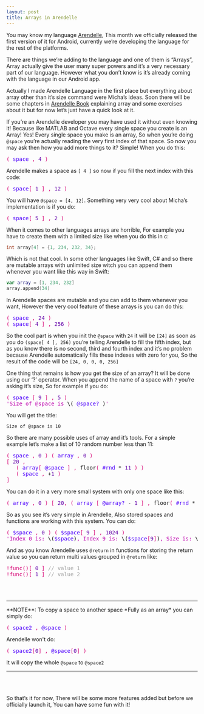 ```yaml
---
layout: post
title: Arrays in Arendelle
---
```



You may know my language [Arendelle](http://web.arendelle.org), This month we officially released the first version of it for Android, currently we’re developing the language for the rest of the platforms. 

There are things we’re adding to the language and one of them is “Arrays”, Array actually give the user many super powers and it’s a very necessary part of our language. However what you don’t know is it’s already coming with the language in our Android app. 

Actually I made Arendelle Language in the first place but everything about array other than it’s size command were Micha’s ideas. Soon there will be some chapters in [Arendelle Book](http://web.arendelle.org/book/) explaining array and some exercises about it but for now let’s just have a quick look at it.

If you’re an Arendelle developer you may have used it without even knowing it! Because like MATLAB and Octave every single space you create is an Array! Yes! Every single space you make is an array, So when you’re doing `@space` you’re actually reading the very first index of that space. So now you may ask then how you add more things to it? Simple! When you do this:



<!-- CLIFF HIGHLIGHTER 0.05 DEV GENERATED CODE BLOCK-->

<pre style="font-family: Menlo, Monaco, 'Courier 10 Pitch', Monospace;">
<span style="color: #D60073;">(</span><span style="color: #4E00FC;">&nbsp;space&nbsp;</span><span style="color: #D60073;">,</span>&nbsp;<span style="color: #6200A8;">4</span>&nbsp;<span style="color: #D60073;">)</span></pre>

<!-- CLIFF HIGHLIGHTER 0.05 DEV GENERATED CODE BLOCK-->



Arendelle makes a space as `[ 4 ]` so now if you fill the next index with this code:

<!-- CLIFF HIGHLIGHTER 0.05 DEV GENERATED CODE BLOCK-->

<pre style="font-family: Menlo, Monaco, 'Courier 10 Pitch', Monospace;">
<span style="color: #D60073;">(</span><span style="color: #4E00FC;">&nbsp;space</span><span style="color: #D60073;">[</span>&nbsp;<span style="color: #6200A8;">1</span>&nbsp;<span style="color: #D60073;">]</span>&nbsp;<span style="color: #D60073;">,</span>&nbsp;<span style="color: #6200A8;">12</span>&nbsp;<span style="color: #D60073;">)</span></pre>

<!-- CLIFF HIGHLIGHTER 0.05 DEV GENERATED CODE BLOCK-->

You will have `@space = [4, 12]`. Something very very cool about Micha’s implementation is if you do: 

<!-- CLIFF HIGHLIGHTER 0.05 DEV GENERATED CODE BLOCK-->

<pre style="font-family: Menlo, Monaco, 'Courier 10 Pitch', Monospace;">
<span style="color: #D60073;">(</span><span style="color: #4E00FC;">&nbsp;space</span><span style="color: #D60073;">[</span>&nbsp;<span style="color: #6200A8;">5</span>&nbsp;<span style="color: #D60073;">]</span>&nbsp;<span style="color: #D60073;">,</span>&nbsp;<span style="color: #6200A8;">2</span>&nbsp;<span style="color: #D60073;">)</span></pre>

<!-- CLIFF HIGHLIGHTER 0.05 DEV GENERATED CODE BLOCK-->

When it comes to other languages arrays are horrible, For example you have to create them with a limited size like when you do this in c:


```c
int array[4] = {1, 234, 232, 34};
```


Which is not that cool. In some other languages like Swift, C# and so there are mutable arrays with unlimited size witch you can append them whenever you want like this way in Swift:


```Swift
var array = [1, 234, 232]
array.append(34)
```


In Arendelle spaces are mutable and you can add to them whenever you want, However the very cool feature of these arrays is you can do this:

<!-- CLIFF HIGHLIGHTER 0.05 DEV GENERATED CODE BLOCK-->

<pre style="font-family: Menlo, Monaco, 'Courier 10 Pitch', Monospace;">
<span style="color: #D60073;">(</span><span style="color: #4E00FC;">&nbsp;space&nbsp;</span><span style="color: #D60073;">,</span>&nbsp;<span style="color: #6200A8;">24</span>&nbsp;<span style="color: #D60073;">)</span><br><span style="color: #D60073;">(</span><span style="color: #4E00FC;">&nbsp;space</span><span style="color: #D60073;">[</span>&nbsp;<span style="color: #6200A8;">4</span>&nbsp;<span style="color: #D60073;">]</span>&nbsp;<span style="color: #D60073;">,</span>&nbsp;<span style="color: #6200A8;">256</span>&nbsp;<span style="color: #D60073;">)</span></pre>

<!-- CLIFF HIGHLIGHTER 0.05 DEV GENERATED CODE BLOCK-->
So the cool part is when you init the `@space` with `24` it will be `[24]` as soon as you do `(space[ 4 ], 256)` you’re telling Arendelle to fill the fifth index, but as you know there is no second, third and fourth index and it’s no problem because Arendelle automatically fills these indexes with zero for you, So the result of the code will be `[24, 0, 0, 0, 256]`

One thing that remains is how you get the size of an array? It will be done using our ‘?’ operator. When you append the name of a space with `?` you’re asking it’s size, So for example if you do:

<!-- CLIFF HIGHLIGHTER 0.05 DEV GENERATED CODE BLOCK-->

<pre style="font-family: Menlo, Monaco, 'Courier 10 Pitch', Monospace;">
<span style="color: #D60073;">(</span><span style="color: #4E00FC;">&nbsp;space&nbsp;</span><span style="color: #D60073;">[</span>&nbsp;<span style="color: #6200A8;">9</span>&nbsp;<span style="color: #D60073;">]</span>&nbsp;<span style="color: #D60073;">,</span>&nbsp;<span style="color: #6200A8;">5</span>&nbsp;<span style="color: #D60073;">)</span><br><span style="color: #BD00AD;">'Size of @space is </span><span style="color: #000000;">\(</span>&nbsp;<span style="color: #4E00FC;">@space?</span>&nbsp;<span style="color: #000000;">)</span><span style="color: #BD00AD;">'</span></pre>

<!-- CLIFF HIGHLIGHTER 0.05 DEV GENERATED CODE BLOCK-->

You will get the title:

```
Size of @space is 10
```

So there are many possible uses of array and it’s tools. For a simple example let’s make a list of 10 random number less than 11:

<!-- CLIFF HIGHLIGHTER 0.05 DEV GENERATED CODE BLOCK-->

<pre style="font-family: Menlo, Monaco, 'Courier 10 Pitch', Monospace;">
<span style="color: #D60073;">(</span><span style="color: #4E00FC;">&nbsp;space&nbsp;</span><span style="color: #D60073;">,</span>&nbsp;<span style="color: #6200A8;">0</span>&nbsp;<span style="color: #D60073;">)</span>&nbsp;<span style="color: #D60073;">(</span><span style="color: #4E00FC;">&nbsp;array&nbsp;</span><span style="color: #D60073;">,</span>&nbsp;<span style="color: #6200A8;">0</span>&nbsp;<span style="color: #D60073;">)</span><br><span style="color: #D60073;">[</span>&nbsp;<span style="color: #6200A8;">20</span>&nbsp;<span style="color: #D60073;">,</span><br>&nbsp;&nbsp;&nbsp;<span style="color: #D60073;">(</span><span style="color: #4E00FC;">&nbsp;array</span><span style="color: #D60073;">[</span>&nbsp;<span style="color: #4E00FC;">@space</span>&nbsp;<span style="color: #D60073;">]</span>&nbsp;<span style="color: #D60073;">,</span>&nbsp;floor<span style="color: #D60073;">(</span>&nbsp;<span style="color: #4E00FC;">#rnd</span>&nbsp;*&nbsp;<span style="color: #6200A8;">11</span>&nbsp;<span style="color: #D60073;">)</span>&nbsp;<span style="color: #D60073;">)</span><br>&nbsp;&nbsp;&nbsp;<span style="color: #D60073;">(</span><span style="color: #4E00FC;">&nbsp;space&nbsp;</span><span style="color: #D60073;">,</span>&nbsp;+<span style="color: #6200A8;">1</span>&nbsp;<span style="color: #D60073;">)</span><br><span style="color: #D60073;">]</span></pre>

<!-- CLIFF HIGHLIGHTER 0.05 DEV GENERATED CODE BLOCK-->

You can do it in a very more small system with only one space like this:

<!-- CLIFF HIGHLIGHTER 0.05 DEV GENERATED CODE BLOCK-->

<pre style="font-family: Menlo, Monaco, 'Courier 10 Pitch', Monospace;">
<span style="color: #D60073;">(</span><span style="color: #4E00FC;">&nbsp;array&nbsp;</span><span style="color: #D60073;">,</span>&nbsp;<span style="color: #6200A8;">0</span>&nbsp;<span style="color: #D60073;">)</span>&nbsp;<span style="color: #D60073;">[</span>&nbsp;<span style="color: #6200A8;">20</span><span style="color: #D60073;">,</span>&nbsp;<span style="color: #D60073;">(</span><span style="color: #4E00FC;">&nbsp;array&nbsp;</span><span style="color: #D60073;">[</span>&nbsp;<span style="color: #4E00FC;">@array?</span>&nbsp;-&nbsp;<span style="color: #6200A8;">1</span>&nbsp;<span style="color: #D60073;">]</span>&nbsp;<span style="color: #D60073;">,</span>&nbsp;floor<span style="color: #D60073;">(</span>&nbsp;<span style="color: #4E00FC;">#rnd</span>&nbsp;*&nbsp;<span style="color: #6200A8;">1</span>&nbsp;<span style="color: #D60073;">)</span>&nbsp;<span style="color: #D60073;">)</span>&nbsp;<span style="color: #D60073;">]</span>&nbsp;</pre>

<!-- CLIFF HIGHLIGHTER 0.05 DEV GENERATED CODE BLOCK-->

So as you see it’s very simple in Arendelle, Also stored spaces and functions are working with this system. You can do:

<!-- CLIFF HIGHLIGHTER 0.05 DEV GENERATED CODE BLOCK-->

<pre style="font-family: Menlo, Monaco, 'Courier 10 Pitch', Monospace;">
<span style="color: #D60073;">(</span>&nbsp;<span style="color: #4E00FC;">$space</span>&nbsp;<span style="color: #D60073;">,</span>&nbsp;<span style="color: #6200A8;">0</span>&nbsp;<span style="color: #D60073;">)</span>&nbsp;<span style="color: #D60073;">(</span>&nbsp;<span style="color: #4E00FC;">$space</span><span style="color: #D60073;">[</span>&nbsp;<span style="color: #6200A8;">9</span>&nbsp;<span style="color: #D60073;">]</span>&nbsp;<span style="color: #D60073;">,</span>&nbsp;<span style="color: #6200A8;">1024</span>&nbsp;<span style="color: #D60073;">)</span><br><span style="color: #BD00AD;">'Index 0 is: </span><span style="color: #000000;">\(</span><span style="color: #4E00FC;">$space</span><span style="color: #000000;">)</span><span style="color: #BD00AD;">, Index 9 is: </span><span style="color: #000000;">\(</span><span style="color: #4E00FC;">$space</span><span style="color: #D60073;">[</span><span style="color: #6200A8;">9</span><span style="color: #D60073;">]</span><span style="color: #000000;">)</span><span style="color: #BD00AD;">, Size is: </span><span style="color: #000000;">\(</span><span style="color: #4E00FC;">$space?</span><span style="color: #000000;">)</span><span style="color: #BD00AD;">'</span></pre>

<!-- CLIFF HIGHLIGHTER 0.05 DEV GENERATED CODE BLOCK-->

And as you know Arendelle uses `@return` in functions for storing the return value so you can return multi values grouped in `@return` like:


<!-- CLIFF HIGHLIGHTER 0.05 DEV GENERATED CODE BLOCK-->

<pre style="font-family: Menlo, Monaco, 'Courier 10 Pitch', Monospace;">
<span style="color: #D60073;">!func</span><span style="color: #D60073;">(</span><span style="color: #D60073;">)</span><span style="color: #D60073;">[</span>&nbsp;<span style="color: #6200A8;">0</span>&nbsp;<span style="color: #D60073;">]</span>&nbsp;<span style="color: #A0A0A0;">//&nbsp;value&nbsp;1</span><br><span style="color: #D60073;">!func</span><span style="color: #D60073;">(</span><span style="color: #D60073;">)</span><span style="color: #D60073;">[</span>&nbsp;<span style="color: #6200A8;">1</span>&nbsp;<span style="color: #D60073;">]</span>&nbsp;<span style="color: #A0A0A0;">//&nbsp;value&nbsp;2</span><br></pre>

<!-- CLIFF HIGHLIGHTER 0.05 DEV GENERATED CODE BLOCK-->

<br><br>
<hr>
**NOTE**: To copy a space to another space *Fully as an array* you can simply do:

<!-- CLIFF HIGHLIGHTER 0.05 DEV GENERATED CODE BLOCK-->

<!-- CLIFF HIGHLIGHTER 0.05 DEV GENERATED CODE BLOCK-->

<pre style="font-family: Menlo, Monaco, 'Courier 10 Pitch', Monospace;">
<span style="color: #D60073;">(</span><span style="color: #4E00FC;">&nbsp;space2&nbsp;</span><span style="color: #D60073;">,</span>&nbsp;<span style="color: #4E00FC;">@space</span>&nbsp;<span style="color: #D60073;">)</span></pre>

<!-- CLIFF HIGHLIGHTER 0.05 DEV GENERATED CODE BLOCK-->


Arendelle won't do:

<!-- CLIFF HIGHLIGHTER 0.05 DEV GENERATED CODE BLOCK-->

<pre style="font-family: Menlo, Monaco, 'Courier 10 Pitch', Monospace;">
<span style="color: #D60073;">(</span><span style="color: #4E00FC;">&nbsp;space2</span><span style="color: #D60073;">[</span><span style="color: #6200A8;">0</span><span style="color: #D60073;">]</span>&nbsp;<span style="color: #D60073;">,</span>&nbsp;<span style="color: #4E00FC;">@space</span><span style="color: #D60073;">[</span><span style="color: #6200A8;">0</span><span style="color: #D60073;">]</span>&nbsp;<span style="color: #D60073;">)</span></pre>

<!-- CLIFF HIGHLIGHTER 0.05 DEV GENERATED CODE BLOCK-->

It will copy the whole `@space` to `@space2`
<hr><br><br>

So that’s it for now, There will be some more features added but before we officially launch it, You can have some fun with it!

